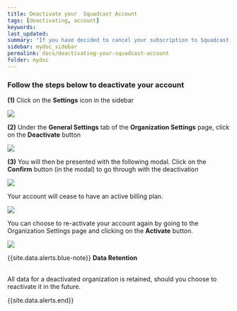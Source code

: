 ```yaml
---
title: Deactivate your  Squadcast Account
tags: [deactivating, account]
keywords: 
last_updated: 
summary: "If you have decided to cancel your subscription to Squadcast, this document will help you understand how to do so"
sidebar: mydoc_sidebar
permalink: docs/deactivating-your-squadcast-account
folder: mydoc
---
```


### Follow the steps below to deactivate your account

**(1)** Click on the **Settings** icon in the sidebar 

![](images/deleting_1.png)

**(2)** Under the **General Settings** tab of the **Organization Settings** page, click on the **Deactivate** button

![](images/deleting_2.png)

**(3)** You will then be presented with the following modal. Click on the **Confirm** button (in the modal) to go through with the deactivation

![](images/deactivate_3.png)

Your account will cease to have an active billing plan. 

![](images/deactivate_4.png)

You can choose to re-activate your account again by going to the Organization Settings page and clicking on the **Activate** button.

![](images/deactivate_5.png)

{{site.data.alerts.blue-note}}
<b>Data Retention</b>
<br/><br/><p>All data for a deactivated organization is retained, should you choose to reactivate it in the future.</p>
{{site.data.alerts.end}}